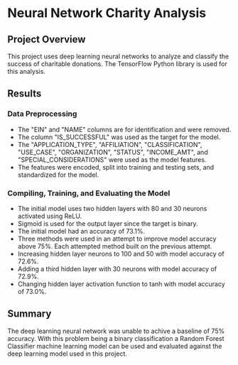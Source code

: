 # Neural Network Charity Analysis

## Project Overview

This project uses deep learning neural networks to analyze and classify the success of charitable donations. The TensorFlow Python library is used for this analysis.

## Results

### Data Preprocessing

- The "EIN" and "NAME" columns are for identification and were removed.
- The column "IS_SUCCESSFUL" was used as the target for the model.
- The "APPLICATION_TYPE", "AFFILIATION", "CLASSIFICATION", "USE_CASE", "ORGANIZATION", "STATUS", "INCOME_AMT", and "SPECIAL_CONSIDERATIONS" were used as the model features.
- The features were encoded, split into training and testing sets, and standardized for the model.

### Compiling, Training, and Evaluating the Model

- The initial model uses two hidden layers with 80 and 30 neurons activated using ReLU.
- Sigmoid is used for the output layer since the target is binary.
- The initial model had an accuracy of 73.1%.
- Three methods were used in an attempt to improve model accuracy above 75%. Each attempted method built on the previous attempt.
 - Increasing hidden layer neurons to 100 and 50 with model accuracy of 72.6%.
 - Adding a third hidden layer with 30 neurons with model accuracy of 72.9%.
 - Changing hidden layer activation function to tanh with model accuracy of 73.0%.

## Summary
The deep learning neural network was unable to achive a baseline of 75% accuracy. With this problem being a binary classification a Random Forest Classifier machine learning model can be used and evaluated against the deep learning model used in this project.